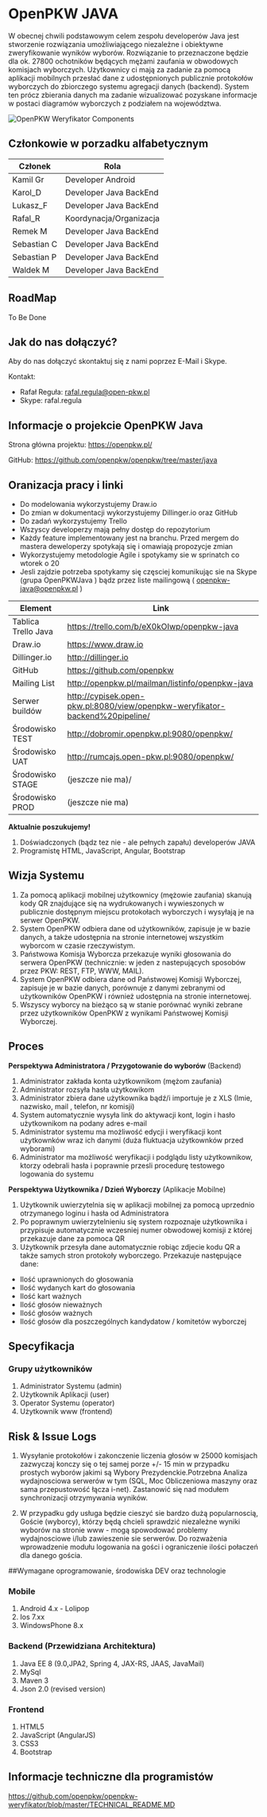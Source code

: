 # OpenPKW JAVA

W obecnej chwili podstawowym celem zespołu developerów Java jest stworzenie rozwiązania umożliwiającego niezależne i obiektywne zweryfikowanie wyników wyborów. Rozwiązanie to przeznaczone będzie dla ok. 27800 ochotników będących mężami zaufania w obwodowych komisjach wyborczych. Użytkownicy ci mają za zadanie za pomocą aplikacji mobilnych przesłać dane z udostępnionych publicznie protokołów wyborczych do zbiorczego systemu agregacji danych (backend). System ten prócz zbierania danych ma zadanie wizualizować pozyskane informacje w postaci diagramów wyborczych z podziałem na województwa. 
 
![OpenPKW Weryfikator Components](https://raw.githubusercontent.com/openpkw/openpkw-devops/master/OpenPKW%20Weryfikator%20Components.png)

## Członkowie w porzadku alfabetycznym 

| Członek  | Rola  |
| ------------- | ------------- |
|Kamil Gr|   Developer Android|
|Karol_D | Developer Java BackEnd |
|Lukasz_F |  Developer Java  BackEnd  |
|Rafal_R | Koordynacja/Organizacja  |
|Remek M |  Developer Java  BackEnd |
|Sebastian C|  Developer Java  BackEnd  |
|Sebastian P|   Developer Java  BackEnd|
|Waldek M|  Developer Java  BackEnd |


## RoadMap

To Be Done


## Jak do nas dołączyć?
Aby do nas dołączyć skontaktuj się z nami poprzez E-Mail i Skype. 

Kontakt:
  - Rafał Reguła: <rafal.regula@open-pkw.pl>
  - Skype: rafal.regula
  
## Informacje o projekcie OpenPKW Java

Strona główna projektu: https://openpkw.pl/ 

GitHub: https://github.com/openpkw/openpkw/tree/master/java

## Oranizacja pracy i linki

- Do modelowania wykorzystujemy Draw.io
- Do zmian w dokumentacji wykorzystujemy  Dillinger.io oraz GitHub
- Do zadań wykorzystujemy Trello
- Wszyscy developerzy mają pełny dostęp do repozytorium
- Każdy feature implementowany jest na branchu. Przed mergem do mastera deweloperzy spotykają się i omawiają propozycje zmian
- Wykorzystujemy metodologie Agile i spotykamy sie w sprinatch co wtorek o 20
- Jesli zajdzie potrzeba spotykamy się częsciej komunikując sie na Skype (grupa OpenPKWJava ) bądz przez liste mailingową ( openpkw-java@openpkw.pl ) 


| Element  | Link  |
| ------------- | ------------- |
| Tablica Trello Java | https://trello.com/b/eX0kOIwp/openpkw-java|
|  Draw.io |    https://www.draw.io  |
| Dillinger.io  |  http://dillinger.io |
|  GitHub  |  https://github.com/openpkw|
|  Mailing List|http://openpkw.pl/mailman/listinfo/openpkw-java|
| Serwer buildów | http://cypisek.open-pkw.pl:8080/view/openpkw-weryfikator-backend%20pipeline/ |
| Środowisko TEST | http://dobromir.openpkw.pl:9080/openpkw/ |
| Środowisko UAT | http://rumcajs.open-pkw.pl:9080/openpkw/ |
| Środowisko STAGE | (jeszcze nie ma)/ |
| Środowisko PROD | (jeszcze nie ma) |


**Aktualnie poszukujemy!**  

1. Doświadczonych (bądz tez nie - ale pełnych zapału) developerów JAVA
2. Programistę HTML, JavaScript, Angular, Bootstrap  


## Wizja Systemu

1. Za pomocą aplikacji mobilnej użytkownicy (mężowie zaufania) skanują kody QR znajdujące się na wydrukowanych i wywieszonych w publicznie dostępnym miejscu protokołach wyborczych i wysyłają je na serwer OpenPKW.
2. System OpenPKW odbiera dane od użytkowników, zapisuje je w bazie danych, a także udostępnia na stronie internetowej wszystkim wyborcom w czasie rzeczywistym.
3. Państwowa Komisja Wyborcza przekazuje wyniki głosowania do serwera OpenPKW (technicznie: w jeden z nastepujących sposobów przez PKW: REST, FTP, WWW, MAIL).
4. System OpenPKW odbiera dane od Państwowej Komisji Wyborczej, zapisuje je w bazie danych, porównuje z danymi zebranymi od użytkowników OpenPKW i również udostępnia na stronie internetowej.
5. Wszyscy wyborcy na bieżąco są w stanie porównać wyniki zebrane przez użytkowników OpenPKW z wynikami Państwowej Komisji Wyborczej. 

## Proces

**Perspektywa Administratora / Przygotowanie do wyborów** (Backend)

1. Administrator zakłada konta użytkownikom (mężom zaufania)
2. Administrator rozsyła hasła użytkowikom 
3. Administrator zbiera dane użytkownika bądź/i importuje je  z XLS  (Imie, nazwisko, mail , telefon, nr komisji) 
4. System automatycznie wysyła link do aktywacji kont, login i hasło użytkownikom na podany adres e-mail
5. Administrator systemu ma możliwość edycji i weryfikacji kont użytkownków wraz ich danymi (duża fluktuacja użytkownków przed wyborami)
6. Administrator ma możliwość weryfikacji i podglądu listy użytkownikow, ktorzy odebrali hasła i poprawnie przesli procedurę testowego logowania do systemu


 **Perspektywa Użytkownika / Dzień Wyborczy** (Aplikacje Mobilne)

1. Użytkownik uwierzytelnia się w aplikacji mobilnej za pomocą uprzednio otrzymanego loginu i hasła od Administratora
2. Po poprawnym uwierzytelnieniu się system rozpoznaje użytkownika i przypisuje automatycznie wczesniej  numer obwodowej komisji z której przekazuje dane za pomoca QR
3. Użytkownik przesyła dane automatycznie robiąc zdjecie kodu QR a także samych stron protokoły wyborczego. Przekazuje następujące dane:   
 * Ilość uprawnionych do głosowania
 * Ilość wydanych kart do głosowania
 * Ilość kart ważnych
 * Ilość głosów nieważnych
 * Ilość głosów ważnych
 * Ilość głosów dla poszczególnych kandydatow / komitetów wyborczej 
 

## Specyfikacja

### Grupy użytkowników 
1. Administrator Systemu (admin)
2. Użytkownik Aplikacji (user)
3. Operator  Systemu (operator)
4. Użytkownik www (frontend)

## Risk & Issue Logs
1. Wysyłanie protokołów i zakonczenie liczenia głosów w 25000 komisjach zazwyczaj konczy się o tej samej porze +/- 15 min w przypadku prostych wyborów jakimi są Wybory Prezydenckie.Potrzebna Analiza wydajnosciowa serwerów  w tym (SQL, Moc Obliczeniowa maszyny oraz sama przepustowość łącza i-net). Zastanowić się nad modułem synchronizacji otrzymywania wyników.

2.  W przypadku gdy usługa będzie cieszyć sie bardzo dużą popularnoscią, Goście (wyborcy), którzy będą chcieli sprawdzić niezależne wyniki wyborów na stronie www - mogą spowodować problemy wydajnosciowe i/lub zawieszenie sie serwerów. Do rozważenia wprowadzenie modułu logowania na gości i ograniczenie ilości połaczeń dla danego gościa.   

##Wymagane oprogramowanie, środowiska DEV oraz technologie

### Mobile
1. Android 4.x - Lolipop
2. Ios 7.xx
3. WindowsPhone 8.x


### Backend (Przewidziana Architektura)
1. Java EE 8 (9.0,JPA2, Spring 4, JAX-RS, JAAS, JavaMail)
2. MySql
3. Maven 3
4. Json 2.0 (revised version)

### Frontend 
1. HTML5
2. JavaScript (AngularJS)
3. CSS3
4. Bootstrap 

## Informacje techniczne dla programistów

https://github.com/openpkw/openpkw-weryfikator/blob/master/TECHNICAL_README.MD
